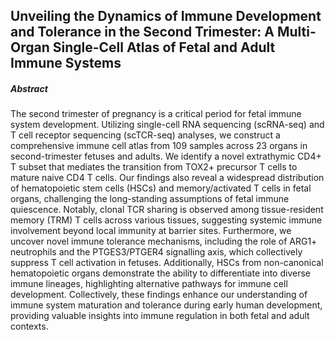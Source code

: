 ## Unveiling the Dynamics of Immune Development and Tolerance in the Second Trimester: A Multi-Organ Single-Cell Atlas of Fetal and Adult Immune Systems
##### Abstract
The second trimester of pregnancy is a critical period for fetal immune system development. Utilizing single-cell RNA sequencing (scRNA-seq) and T cell receptor sequencing (scTCR-seq) analyses, we construct a comprehensive immune cell atlas from 109 samples across 23 organs in second-trimester fetuses and adults. We identify a novel extrathymic CD4+ T subset that mediates the transition from TOX2+ precursor T cells to mature naive CD4 T cells. Our findings also reveal a widespread distribution of hematopoietic stem cells (HSCs) and memory/activated T cells in fetal organs, challenging the long-standing assumptions of fetal immune quiescence. Notably, clonal TCR sharing is observed among tissue-resident memory (TRM) T cells across various tissues, suggesting systemic immune involvement beyond local immunity at barrier sites. Furthermore, we uncover novel immune tolerance mechanisms, including the role of ARG1+ neutrophils and the PTGES3/PTGER4 signalling axis, which collectively suppress T cell activation in fetuses. Additionally, HSCs from non-canonical hematopoietic organs demonstrate the ability to differentiate into diverse immune lineages, highlighting alternative pathways for immune cell development. Collectively, these findings enhance our understanding of immune system maturation and tolerance during early human development, providing valuable insights into immune regulation in both fetal and adult contexts. 

